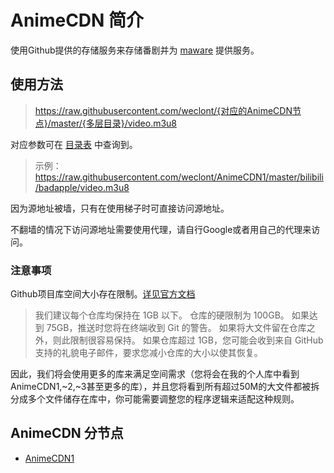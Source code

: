 # AnimeCDN 简介

使用Github提供的存储服务来存储番剧并为 [maware](https://maware.cc) 提供服务。

## 使用方法

> https://raw.githubusercontent.com/weclont/{对应的AnimeCDN节点}/master/{多层目录}/video.m3u8

对应参数可在 [目录表](https://github.com/weclont/AnimeCDN/blob/master/index.md) 中查询到。

> 示例：https://raw.githubusercontent.com/weclont/AnimeCDN1/master/bilibili/badapple/video.m3u8

因为源地址被墙，只有在使用梯子时可直接访问源地址。

不翻墙的情况下访问源地址需要使用代理，请自行Google或者用自己的代理来访问。

### 注意事项

Github项目库空间大小存在限制。[详见官方文档](https://docs.github.com/cn/repositories/working-with-files/managing-large-files/about-large-files-on-github)

>我们建议每个仓库均保持在 1GB 以下。 仓库的硬限制为 100GB。 如果达到 75GB，推送时您将在终端收到 Git 的警告。 如果将大文件留在仓库之外，则此限制很容易保持。 如果仓库超过 1GB，您可能会收到来自 GitHub 支持的礼貌电子邮件，要求您减小仓库的大小以使其恢复。

因此，我们将会使用更多的库来满足空间需求（您将会在我的个人库中看到AnimeCDN1,~2,~3甚至更多的库），并且您将看到所有超过50M的大文件都被拆分成多个文件储存在库中，你可能需要调整您的程序逻辑来适配这种规则。

## AnimeCDN 分节点

 - [AnimeCDN1](https://github.com/weclont/AnimeCDN1)

